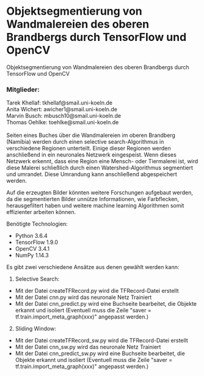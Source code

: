 ﻿# Objektsegmentierung von Wandmalereien des oberen Brandbergs durch TensorFlow und OpenCV 
Objektsegmentierung von Wandmalereien des oberen Brandbergs durch TensorFlow und OpenCV

<h3>Mitglieder:</h3>
Tarek Khellaf: tkhellaf@smail.uni-koeln.de <br>
Anita Wichert: awicher1@smail.uni-koeln.de <br>
Marvin Busch: mbusch10@smail.uni-koeln.de<br>
Thomas Oehlke: toehlke@smail.uni-koeln.de<br>
<br>Seiten eines Buches über die Wandmalereien im oberen Brandberg (Namibia) werden durch einen selective search-Algorithmus in verschiedene Regionen unterteilt. Einige dieser Regionen werden anschließend in ein neuronales Netzwerk eingespeist. Wenn dieses Netzwerk erkennt, dass eine Region eine Mensch- oder Tiermalerei ist, wird diese Malerei schließlich durch einen Watershed-Algorithmus segmentiert und umrandet. Diese Umrandung kann anschließend abgespeichert werden.

Auf die erzeugten Bilder könnten weitere Forschungen aufgebaut werden, da die segmentierten Bilder unnütze Informationen, wie Farbflecken, herausgefiltert haben und weitere machine learning Algorithmen somit effizienter arbeiten können.

Benötigte Technologien:
  - Python 3.6.4
  - TensorFlow 1.9.0
  - OpenCV 3.4.1
  - NumPy 1.14.3

Es gibt zwei verschiedene Ansätze aus denen gewählt werden kann:
1) Selective Search:
  - Mit der Datei createTFRecord.py wird die TFRecord-Datei erstellt
  - Mit der Datei cnn.py wird das neuronale Netz Trainiert
  - Mit der Datei cnn_predict.py wird eine Buchseite bearbeitet, die Objekte erkannt und isoliert
    (Eventuell muss die Zeile "saver = tf.train.import_meta_graph(xxx)" angepasst werden.)
    
2) Sliding Window:
  - Mit der Datei createTFRecord_sw.py wird die TFRecord-Datei erstellt
  - Mit der Datei cnn_sw.py wird das neuronale Netz Trainiert
  - Mit der Datei cnn_predict_sw.py wird eine Buchseite bearbeitet, die Objekte erkannt und isoliert
    (Eventuell muss die Zeile "saver = tf.train.import_meta_graph(xxx)" angepasst werden.)
